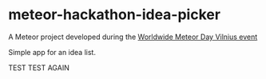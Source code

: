 meteor-hackathon-idea-picker
============================
A Meteor project developed during the [Worldwide Meteor Day Vilnius event](http://www.meetup.com/Vilnius-js/events/214960112/)

Simple app for an idea list.

TEST
TEST AGAIN
